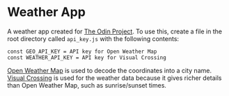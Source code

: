 # Weather App
A weather app created for [The Odin Project](https://www.theodinproject.com). To use this, create a file in the root directory called `api_key.js` with the following contents:
```
const GEO_API_KEY = API key for Open Weather Map
const WEATHER_API_KEY = API key for Visual Crossing
```
[Open Weather Map](https://openweathermap.org) is used to decode the coordinates into a city name. [Visual Crossing](https://www.visualcrossing.com) is used for the weather data because it gives richer details than Open Weather Map, such as sunrise/sunset times.